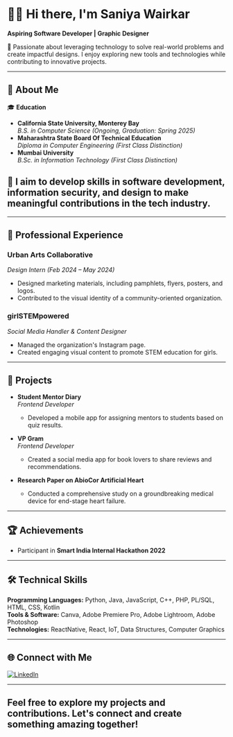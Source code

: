 # 👩‍💻 Hi there, I'm Saniya Wairkar

**Aspiring Software Developer | Graphic Designer**

🌟 Passionate about leveraging technology to solve real-world problems and create impactful designs. I enjoy exploring new tools and technologies while contributing to innovative projects.

---

## 📜 About Me

🎓 **Education**  
- **California State University, Monterey Bay**  
  *B.S. in Computer Science (Ongoing, Graduation: Spring 2025)*  
- **Maharashtra State Board Of Technical Education**  
  *Diploma in Computer Engineering (First Class Distinction)*  
- **Mumbai University**  
  *B.Sc. in Information Technology (First Class Distinction)*

## 🎯 I aim to develop skills in software development, information security, and design to make meaningful contributions in the tech industry.

---

## 💼 Professional Experience

### **Urban Arts Collaborative**  
*Design Intern (Feb 2024 – May 2024)*  
- Designed marketing materials, including pamphlets, flyers, posters, and logos.  
- Contributed to the visual identity of a community-oriented organization.

### **girlSTEMpowered**  
*Social Media Handler & Content Designer*  
- Managed the organization's Instagram page.  
- Created engaging visual content to promote STEM education for girls.

---

## 🚀 Projects

- **Student Mentor Diary**  
  *Frontend Developer*  
  - Developed a mobile app for assigning mentors to students based on quiz results.  

- **VP Gram**  
  *Frontend Developer*  
  - Created a social media app for book lovers to share reviews and recommendations.

- **Research Paper on AbioCor Artificial Heart**  
  - Conducted a comprehensive study on a groundbreaking medical device for end-stage heart failure.

---

## 🏆 Achievements

- Participant in **Smart India Internal Hackathon 2022**  

---

## 🛠️ Technical Skills

**Programming Languages:** Python, Java, JavaScript, C++, PHP, PL/SQL, HTML, CSS, Kotlin  
**Tools & Software:** Canva, Adobe Premiere Pro, Adobe Lightroom, Adobe Photoshop  
**Technologies:** ReactNative, React, IoT, Data Structures, Computer Graphics

---

## 🌐 Connect with Me

[![LinkedIn](https://img.shields.io/badge/-LinkedIn-blue?style=flat&logo=Linkedin&logoColor=white)](https://www.linkedin.com/in/saniya-wairkar-039029246)  

---

## Feel free to explore my projects and contributions. Let's connect and create something amazing together!
